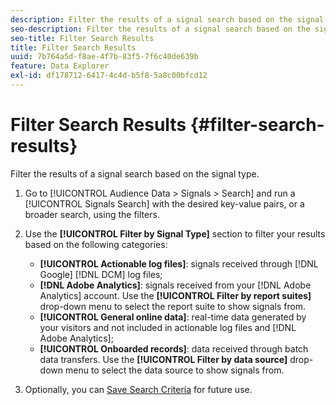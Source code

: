 ```yaml
---
description: Filter the results of a signal search based on the signal type.
seo-description: Filter the results of a signal search based on the signal type.
seo-title: Filter Search Results
title: Filter Search Results
uuid: 7b764a5d-f8ae-4f7b-83f5-7f6c40de639b
feature: Data Explorer
exl-id: df178712-6417-4c4d-b5f8-5a8c00bfcd12
---
```

# Filter Search Results {#filter-search-results}

Filter the results of a signal search based on the signal type.

1. Go to [!UICONTROL Audience Data > Signals > Search] and run a [!UICONTROL Signals Search] with the desired key-value pairs, or a broader search, using the filters.
1. Use the **[!UICONTROL Filter by Signal Type]** section to filter your results based on the following categories:

    * **[!UICONTROL Actionable log files]**: signals received through [!DNL Google] [!DNL DCM] log files;
    * **[!DNL Adobe Analytics]**: signals received from your [!DNL Adobe Analytics] account. Use the **[!UICONTROL Filter by report suites]** drop-down menu to select the report suite to show signals from.
    * **[!UICONTROL General online data]**: real-time data generated by your visitors and not included in actionable log files and [!DNL Adobe Analytics];
    * **[!UICONTROL Onboarded records]**: data received through batch data transfers. Use the **[!UICONTROL Filter by data source]** drop-down menu to select the data source to show signals from.

1. Optionally, you can [Save Search Criteria](../../../features/data-explorer/data-explorer-signals-search/data-explorer-save-search.md) for future use.
